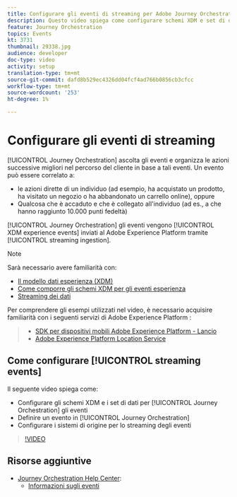 ```yaml
---
title: Configurare gli eventi di streaming per Adobe Journey Orchestration
description: Questo video spiega come configurare schemi XDM e set di dati per gli eventi Journey Orchestration, definire un evento in Journey Orchestration e configurare i sistemi di origine per lo streaming degli eventi
feature: Journey Orchestration
topics: Events
kt: 3731
thumbnail: 29338.jpg
audience: developer
doc-type: video
activity: setup
translation-type: tm+mt
source-git-commit: dafd8b529ec4326dd04fcf4ad766b0856cb3cfcc
workflow-type: tm+mt
source-wordcount: '253'
ht-degree: 1%

---
```



# Configurare gli eventi di streaming

[!UICONTROL Journey Orchestration] ascolta gli eventi e organizza le azioni successive migliori nel percorso del cliente in base a tali eventi. Un evento può essere correlato a:

* le azioni dirette di un individuo (ad esempio, ha acquistato un prodotto, ha visitato un negozio o ha abbandonato un carrello online), oppure
* Qualcosa che è accaduto e che è collegato all&#39;individuo (ad es., a che hanno raggiunto 10.000 punti fedeltà)

[!UICONTROL Journey Orchestration] gli eventi vengono [!UICONTROL XDM experience events] inviati al Adobe Experience Platform  tramite [!UICONTROL streaming ingestion].

>[!NOTE]
>
>Sarà necessario avere familiarità con:
>
>* [Il modello dati esperienza (XDM)](https://docs.adobe.com/content/help/en/platform-learn/tutorials/schemas/understanding-the-xdm-system-and-experience-data-model.html)
>* [Come comporre gli schemi XDM per gli eventi esperienza](https://docs.adobe.com/content/help/en/platform-learn/tutorials/schemas/create-your-first-schema-with-out-of-the-box-components.html)
>* [Streaming dei dati](https://docs.adobe.com/content/help/en/platform-learn/tutorials/data-ingestion/understanding-streaming-ingestion.html)
>
>
Per comprendere gli esempi utilizzati nel video, è necessario acquisire familiarità con i seguenti servizi di Adobe Experience Platform :
>
>* [SDK per dispositivi mobili  Adobe Experience Platform - Lancio](https://docs.adobe.com/content/help/en/core-services-learn/tutorials/launch-mobile/understanding-the-mobile-sdks.html)
>* [Adobe Experience Platform Location Service](https://docs.adobe.com/content/help/en/places/using/home.html)


## Come configurare [!UICONTROL streaming events]

Il seguente video spiega come:

* Configurare gli schemi XDM e i set di dati per [!UICONTROL Journey Orchestration] gli eventi
* Definire un evento in [!UICONTROL Journey Orchestration]
* Configurare i sistemi di origine per lo streaming degli eventi

>[!VIDEO](https://video.tv.adobe.com/v/29338?quality=12)

## Risorse aggiuntive

* [Journey Orchestration Help Center](https://docs.adobe.com/content/help/en/journeys/using/journey-orchestration-home.html):
   * [Informazioni sugli eventi](https://docs.adobe.com/content/help/en/journeys/using/events-journeys/about-events.html)
